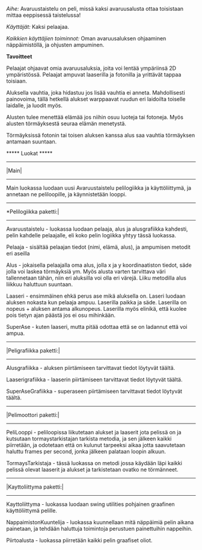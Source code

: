 *Aihe:* Avaruustaistelu on peli, missä kaksi avaruusalusta ottaa toisistaan mittaa eeppisessä taistelussa!

*Käyttäjät:* Kaksi pelaajaa.

*Kaikkien käyttäjien toiminnot:* Oman avaruusaluksen ohjaaminen näppäimistöllä, ja ohjusten ampuminen.

****Tavoitteet****

Pelaajat ohjaavat omia avaruusaluksia, joita voi lentää ympäriinsä 2D ympäristössä. Pelaajat ampuvat laaserilla ja fotonilla ja yrittävät tappaa toisiaan.

Aluksella vauhtia, joka hidastuu jos lisää vauhtia ei anneta. Mahdollisesti painovoima, tällä hetkellä alukset warppaavat ruudun eri laidoilta toiselle laidalle, ja luodit myös.

Alusten tulee menettää elämää jos niihin osuu luoteja tai fotoneja. Myös alusten törmäyksestä seuraa elämän menetystä.

Törmäyksissä fotonin tai toisen aluksen kanssa alus saa vauhtia törmäyksen antamaan suuntaan.


***** Luokat *****

******
|Main|
******
Main luokassa luodaan uusi Avaruustaistelu pelilogiikka ja käyttöliittymä, ja annetaan ne peliloopille, ja käynnistetään looppi.

***********************
*Pelilogiikka paketti:|
***********************
Avaruustaistelu - luokassa luodaan pelaaja, alus ja alusgrafiikka kahdesti, pelin kahdelle pelaajalle, eli koko pelin logiikka yhtyy tässä luokassa.

Pelaaja - sisältää pelaajan tiedot (nimi, elämä, alus), ja ampumisen metodit eri aseilla

Alus - jokaisella pelaajalla oma alus, jolla x ja y koordinaatiston tiedot, säde jolla voi laskea törmäyksiä ym. Myös alusta varten tarvittava väri tallennetaan tähän, niin eri aluksilla voi olla eri värejä. Liiku metodilla alus liikkuu haluttuun suuntaan.

Laaseri - ensimmäinen ehkä perus ase mikä aluksella on. Laseri luodaan aluksen nokasta kun pelaaja ampuu. Laserilla paikka ja säde. Laserilla on nopeus + aluksen antama alkunopeus. Laserilla myös elinikä, että kuolee pois tietyn ajan päästä jos ei osu mihinkään. 

SuperAse - kuten laaseri, mutta pitää odottaa että se on ladannut että voi ampua.

************************
|Peligrafiikka paketti:|
************************
Alusgrafiikka - aluksen piirtämiseen tarvittavat tiedot löytyvät täältä.

Laaserigrafiikka - laaserin piirtämiseen tarvittavat tiedot löytyvät täältä.

SuperAseGrafiikka - superaseen piirtämiseen tarvittavat tiedot löytyvät täältä.

***********************
|Pelimoottori paketti:|
***********************
PeliLooppi - peliloopissa liikutetaan alukset ja laaserit jota pelissä on ja kutsutaan tormaystarkistajan tarkista metodia, ja sen jälkeen kaikki piirretään, ja odotetaan että on kulunut tarpeeksi aikaa jotta saavutetaan haluttu frames per second, jonka jälkeen palataan loopin alkuun.

TormaysTarkistaja - tässä luokassa on metodi jossa käydään läpi kaikki pelissä olevat laaserit ja alukset ja tarkistetaan ovatko ne törmänneet.

*************************
|Kayttoliittyma paketti:|
*************************
Kayttoliittyma - luokassa luodaan swing utilities pohjainen graafinen käyttöliittymä pelille.

NappaimistonKuuntelija - luokassa kuunnellaan mitä näppäimiä pelin aikana painetaan, ja tehdään haluttuja toimintoja perustuen painettuihin nappeihin.

Piirtoalusta - luokassa piirretään kaikki pelin graafiset oliot.
